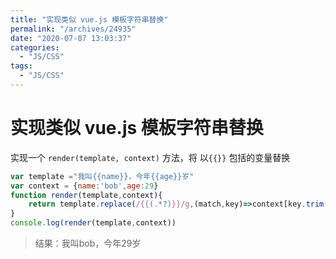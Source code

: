```yaml
---
title: "实现类似 vue.js 模板字符串替换"
permalink: "/archives/24935"
date: "2020-07-07 13:03:37"
categories: 
  - "JS/CSS"
tags: 
  - "JS/CSS"
---
```


# 实现类似 vue.js 模板字符串替换

实现一个 `render(template, context)` 方法，将 以`{{}}` 包括的变量替换

``` js 
var template ="我叫{{name}}，今年{{age}}岁"
var context = {name:'bob',age:29}
function render(template,context){
    return template.replace(/{{(.*?)}}/g,(match,key)=>context[key.trim()]);
}
console.log(render(template,context))
```

> 结果：我叫bob，今年29岁
